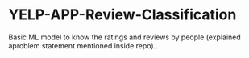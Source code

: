 # YELP-APP-Review-Classification
Basic ML model to know the ratings and reviews by people.(explained aproblem statement mentioned inside repo)..
